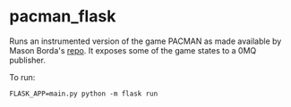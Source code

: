# pacman_flask
Runs an instrumented version of the game PACMAN as made available by Mason Borda's [repo](https://github.com/masonicGIT/pacman).
It exposes some of the game states to a 0MQ publisher.

To run:

`FLASK_APP=main.py python -m flask run`
